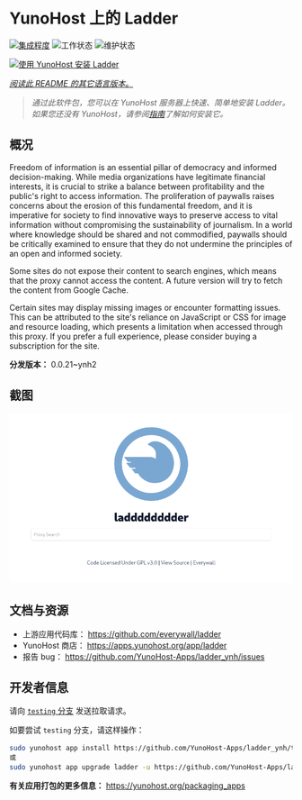 <!--
注意：此 README 由 <https://github.com/YunoHost/apps/tree/master/tools/readme_generator> 自动生成
请勿手动编辑。
-->

# YunoHost 上的 Ladder

[![集成程度](https://dash.yunohost.org/integration/ladder.svg)](https://ci-apps.yunohost.org/ci/apps/ladder/) ![工作状态](https://ci-apps.yunohost.org/ci/badges/ladder.status.svg) ![维护状态](https://ci-apps.yunohost.org/ci/badges/ladder.maintain.svg)

[![使用 YunoHost 安装 Ladder](https://install-app.yunohost.org/install-with-yunohost.svg)](https://install-app.yunohost.org/?app=ladder)

*[阅读此 README 的其它语言版本。](./ALL_README.md)*

> *通过此软件包，您可以在 YunoHost 服务器上快速、简单地安装 Ladder。*  
> *如果您还没有 YunoHost，请参阅[指南](https://yunohost.org/install)了解如何安装它。*

## 概况

Freedom of information is an essential pillar of democracy and informed decision-making. While media organizations have legitimate financial interests, it is crucial to strike a balance between profitability and the public's right to access information. The proliferation of paywalls raises concerns about the erosion of this fundamental freedom, and it is imperative for society to find innovative ways to preserve access to vital information without compromising the sustainability of journalism. In a world where knowledge should be shared and not commodified, paywalls should be critically examined to ensure that they do not undermine the principles of an open and informed society.

Some sites do not expose their content to search engines, which means that the proxy cannot access the content. A future version will try to fetch the content from Google Cache.

Certain sites may display missing images or encounter formatting issues. This can be attributed to the site's reliance on JavaScript or CSS for image and resource loading, which presents a limitation when accessed through this proxy. If you prefer a full experience, please consider buying a subscription for the site.

**分发版本：** 0.0.21~ynh2

## 截图

![Ladder 的截图](./doc/screenshots/example.png)

## 文档与资源

- 上游应用代码库： <https://github.com/everywall/ladder>
- YunoHost 商店： <https://apps.yunohost.org/app/ladder>
- 报告 bug： <https://github.com/YunoHost-Apps/ladder_ynh/issues>

## 开发者信息

请向 [`testing` 分支](https://github.com/YunoHost-Apps/ladder_ynh/tree/testing) 发送拉取请求。

如要尝试 `testing` 分支，请这样操作：

```bash
sudo yunohost app install https://github.com/YunoHost-Apps/ladder_ynh/tree/testing --debug
或
sudo yunohost app upgrade ladder -u https://github.com/YunoHost-Apps/ladder_ynh/tree/testing --debug
```

**有关应用打包的更多信息：** <https://yunohost.org/packaging_apps>
